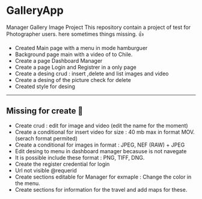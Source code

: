 # GalleryApp
Manager Gallery Image Project
This repository contain a project of test for Photographer users.
here sometimes things missing.
👍 
- Created Main page with a menu in mode hamburguer 
- Background page main with a video of to Chile.
- Create a page Dashboard Manager 
- Create a page Login and Registrer in a only page
- Create a desing crud : insert ,delete and list images and video
- Create a desing of the picture check for delete
- Created style for desing
 ----------------------------------------------------------
 Missing for create 🔢 
 ----------------------------------------------------------
- Create crud : edit for image and video (edit the name for the moment)
- Create a conditional for insert video for size : 40 mb max in format MOV. (serach format permited)
- Create a conditional for images in format : JPEG, NEF (RAW) + JPEG
- Edit desing to menu in dashboard manager becasuse is not navegate
- It is possible include these format : PNG,  TIFF, DNG.
- Create the register credential for login
- Url not visible @requerid
- Create sections editable for Manager for exmaple : Change the color in the menu.
- Create sections for information for the travel and add maps for these.
